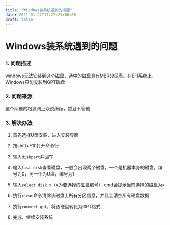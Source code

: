 ```yaml
---
title: "Windows装系统遇到的问题"
date: 2021-01-22T17:27:21+08:00
draft: false
---
```

# Windows装系统遇到的问题

### 1. 问题描述

windows无法安装到这个磁盘，选中的磁盘具有MBR分区表。在EFI系统上，Windows只能安装到GPT磁盘

### 2. 问题来源

这个问题的根源网上众说纷纭，暂且不管他

### 3. 解决办法

1. 首先选择U盘安装，进入安装界面

2. 按shift+F10打开命令行

3. 输入```diskpart```并回车

4. 输入```list disk```查看磁盘，一般会出现两个磁盘，一个是机器本身的磁盘，编号为0，另一个为U盘，编号为1

5. 输入```select disk x```（x为要选择的磁盘编号） cmd会提示当前选择的磁盘为x

6. 执行```clean```命令清除该磁盘上所有分区信息，并且会清空所有硬盘数据

7. 执行```convert gpt```，将该硬盘转化为GPT格式

8. 完成，继续安装系统
